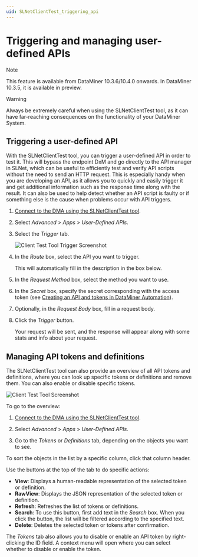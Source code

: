 ```yaml
---
uid: SLNetClientTest_triggering_api
---
```


# Triggering and managing user-defined APIs

> [!NOTE]
> This feature is available from DataMiner 10.3.6/10.4.0 onwards. In DataMiner 10.3.5, it is available in preview.

> [!WARNING]
> Always be extremely careful when using the SLNetClientTest tool, as it can have far-reaching consequences on the functionality of your DataMiner System.

## Triggering a user-defined API

With the SLNetClientTest tool, you can trigger a user-defined API in order to test it. This will bypass the endpoint DxM and go directly to the API manager in SLNet, which can be useful to efficiently test and verify API scripts without the need to send an HTTP request. This is especially handy when you are developing an API, as it allows you to quickly and easily trigger it and get additional information such as the response time along with the result. It can also be used to help detect whether an API script is faulty or if something else is the cause when problems occur with API triggers.

1. [Connect to the DMA using the SLNetClientTest tool](xref:Connecting_to_a_DMA_with_the_SLNetClientTest_tool).

1. Select *Advanced* > *Apps* > *User-Defined APIs*. <!-- RN 35996 -->

1. Select the *Trigger* tab.

   ![Client Test Tool Trigger Screenshot](~/user-guide/images/UDAPIS_ClientTestToolTrigger.png)

1. In the *Route* box, select the API you want to trigger.

   This will automatically fill in the description in the box below.

1. In the *Request Method* box, select the method you want to use.

1. In the *Secret* box, specify the secret corresponding with the access token (see [Creating an API and tokens in DataMiner Automation](xref:UD_APIs_Define_New_API#creating-an-api-and-tokens-in-dataminer-automation)).

1. Optionally, in the *Request Body* box, fill in a request body.

1. Click the *Trigger* button.

   Your request will be sent, and the response will appear along with some stats and info about your request.

## Managing API tokens and definitions

The SLNetClientTest tool can also provide an overview of all API tokens and definitions, where you can look up specific tokens or definitions and remove them. You can also enable or disable specific tokens.

![Client Test Tool Screenshot](~/user-guide/images/UDAPIS_ClientTestTool.png)

To go to the overview:

1. [Connect to the DMA using the SLNetClientTest tool](xref:Connecting_to_a_DMA_with_the_SLNetClientTest_tool).

1. Select *Advanced* > *Apps* > *User-Defined APIs*.

1. Go to the *Tokens* or *Definitions* tab, depending on the objects you want to see.

To sort the objects in the list by a specific column, click that column header.

Use the buttons at the top of the tab to do specific actions:

- **View**: Displays a human-readable representation of the selected token or definition.
- **RawView**: Displays the JSON representation of the selected token or definition.
- **Refresh**: Refreshes the list of tokens or definitions.
- **Search**: To use this button, first add text in the *Search* box. When you click the button, the list will be filtered according to the specified text.
- **Delete**: Deletes the selected token or tokens after confirmation.

The *Tokens* tab also allows you to disable or enable an API token by right-clicking the ID field. A context menu will open where you can select whether to disable or enable the token.
